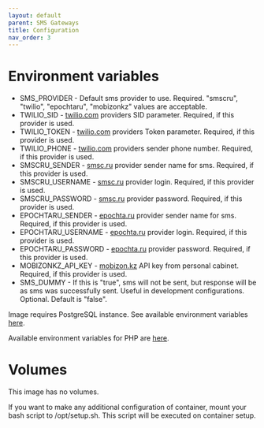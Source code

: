 ```yaml
---
layout: default
parent: SMS Gateways
title: Configuration
nav_order: 3
---
```


Environment variables
=====================

- SMS_PROVIDER - Default sms provider to use. Required. "smscru", "twilio", "epochtaru", "mobizonkz" values are acceptable.
- TWILIO_SID - [twilio.com](https://twilio.com) providers SID parameter. Required, if this provider is used.
- TWILIO_TOKEN - [twilio.com](https://twilio.com) providers Token parameter. Required, if this provider is used.
- TWILIO_PHONE - [twilio.com](https://twilio.com) providers sender phone number. Required, if this provider is used.
- SMSCRU_SENDER - [smsc.ru](https://smsc.ru) provider sender name for sms. Required, if this provider is used.
- SMSCRU_USERNAME - [smsc.ru](https://smsc.ru) provider login. Required, if this provider is used.
- SMSCRU_PASSWORD - [smsc.ru](https://smsc.ru) provider password. Required, if this provider is used.
- EPOCHTARU_SENDER - [epochta.ru](https://www.epochta.ru/) provider sender name for sms. Required, if this provider is used.
- EPOCHTARU_USERNAME - [epochta.ru](https://www.epochta.ru/) provider login. Required, if this provider is used.
- EPOCHTARU_PASSWORD - [epochta.ru](https://www.epochta.ru/) provider password. Required, if this provider is used.
- MOBIZONKZ_API_KEY - [mobizon.kz](https://mobizon.kz/) API key from personal cabinet. Required, if this provider is used.
- SMS_DUMMY - If this is "true", sms will not be sent, but response will be as sms was successfully sent. Useful in development configurations. Optional. Default is "false".

Image requires PostgreSQL instance. See available environment variables [here](/images/software.html#sql-database).

Available environment variables for PHP are [here](/images/software.html#php-configuration).

Volumes
=======

This image has no volumes.

If you want to make any additional configuration of container, mount your bash script to /opt/setup.sh. This script will be executed on container setup.
